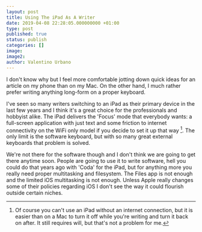```yaml
---
layout: post
title: Using The iPad As A Writer
date: 2019-04-08 22:28:05.000000000 +01:00
type: post
published: true
status: publish
categories: []
image:
image2:
author: Valentino Urbano
---
```


I don't know why but I feel more comfortable jotting down quick ideas for an article on my phone than on my Mac. On the other hand, I much rather prefer writing anything long-form on a proper keyboard.

I've seen so many writers switching to an iPad as their primary device in the last few years and I think it's a great choice for the professionals and hobbyist alike. The iPad delivers the 'Focus' mode that everybody wants: a full-screen application with just text and some friction to internet connectivity on the WiFi only model if you decide to set it up that way [^1]. The only limit is the software keyboard, but with so many great external keyboards that problem is solved.

We're not there for the software though and I don't think we are going to get there anytime soon. People are going to use it to write software, hell you could do that years ago with 'Coda' for the iPad, but for anything more you really need proper multitasking and filesystem. The Files app is not enough and the limited iOS multitasking is not enough. Unless Apple really changes some of their policies regarding iOS I don't see the way it could flourish outside certain niches.

 [^1]: Of course you can't use an iPad without an internet connection, but it is easier than on a Mac to turn it off while you're writing and turn it back on after. It still requires will, but that's not a problem for me.